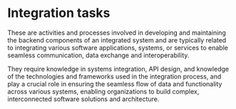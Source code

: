 # Integration tasks
These are activities and processes involved in developing and maintaining the backend components of an integrated system and are typically related to integrating various software applications, systems, or services to enable seamless communication, data exchange and interoperability.

They require knowledge in systems integration, API design, and knowledge of the technologies and frameworks used in the integration process, and play a crucial role in ensuring the seamless flow of data and functionality across various systems, enabling organizations to build complex, interconnected software solutions and architecture.

